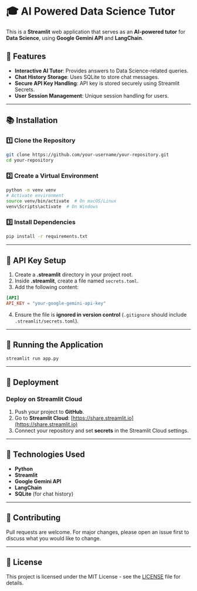 # 🎓 AI Powered Data Science Tutor

This is a **Streamlit** web application that serves as an **AI-powered tutor** for **Data Science**, using **Google Gemini API** and **LangChain**.

## 🚀 Features
- **Interactive AI Tutor**: Provides answers to Data Science-related queries.
- **Chat History Storage**: Uses SQLite to store chat messages.
- **Secure API Key Handling**: API key is stored securely using Streamlit Secrets.
- **User Session Management**: Unique session handling for users.

---

## 📚 Installation

### 1️⃣ Clone the Repository
```bash
git clone https://github.com/your-username/your-repository.git
cd your-repository
```

### 2️⃣ Create a Virtual Environment
```bash
python -m venv venv
# Activate environment
source venv/bin/activate  # On macOS/Linux
venv\Scripts\activate  # On Windows
```

### 3️⃣ Install Dependencies
```bash
pip install -r requirements.txt
```

---

## 🔑 API Key Setup
1. Create a **.streamlit** directory in your project root.
2. Inside **.streamlit**, create a file named `secrets.toml`.
3. Add the following content:

```toml
[API]
API_KEY = "your-google-gemini-api-key"
```

4. Ensure the file is **ignored in version control** (`.gitignore` should include `.streamlit/secrets.toml`).

---

## 📱 Running the Application
```bash
streamlit run app.py
```

---

## 📝 Deployment
### Deploy on **Streamlit Cloud**
1. Push your project to **GitHub**.
2. Go to **Streamlit Cloud**: [https://share.streamlit.io](https://share.streamlit.io)
3. Connect your repository and set **secrets** in the Streamlit Cloud settings.

---

## 🔧 Technologies Used
- **Python**
- **Streamlit**
- **Google Gemini API**
- **LangChain**
- **SQLite** (for chat history)

---

## 🌟 Contributing
Pull requests are welcome. For major changes, please open an issue first to discuss what you would like to change.

---

## 📖 License
This project is licensed under the MIT License - see the [LICENSE](LICENSE) file for details.

